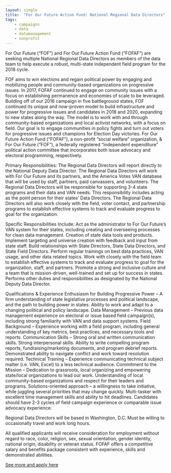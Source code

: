 ```yaml
---
layout: single
title:  "For Our Future Action Fund: National Regional Data Directors"
tags: 
    - campaigns
    - data
    - datamanagement
    - nonprofit
---
```


For Our Future (“FOF”) and For Our Future Action Fund (“FOFAF”) are seeking multiple National Regional Data Directors as members of the data team to help execute a robust, multi-state independent field program for the 2018 cycle.  

FOF aims to win elections and regain political power by engaging and mobilizing people and community-based organizations on progressive issues. In 2017, FOFAF continued to engage on community issues with a focus on establishing permanence and economies of scale to be leveraged. Building off of our 2016 campaign in five battleground states, FOF continued its unique and now-proven model to build infrastructure and power for progressive issues and candidates in 2018 and 2020, expanding to new states along the way. The model is to work with and through community-based organizations and local activist networks, with a focus on field. Our goal is to engage communities in policy fights and turn out voters for progressive issues and champions for Election Day victories.
For Our Future Action Fund (“FOFAF”), a non-profit “social welfare” organization, & For Our Future (“FOF”), a federally registered “independent expenditure” political action committee that incorporates both issue advocacy and electoral programming, respectively.

Primary Responsibilities:
The Regional Data Directors will report directly to the National Deputy Data Director. The Regional Data Directors will work with For Our Future and its partners, and the America Votes VAN database that will be used by staff, partners, paid canvassers, and volunteers. The Regional Data Directors will be responsible for supporting 3-4 state programs and their data and VAN needs. This responsibility includes acting as the point person for their states’ Data Directors. The Regional Data Directors will also work closely with the field, voter contact, and partnership programs to establish effective systems to track and evaluate progress to goal for the organization.

Specific Responsibilities Include:
Act as the administrator to For Our Future’s VAN system for their states, including creating and overseeing processes for clean data management.
Creation of state data tools and products.
Implement targeting and universe creation with feedback and input from state staff.
Build relationships with State Directors, State Data Directors, and State Field Directors.
Perform regular trainings on best data practices, VAN usage, and other data related topics.
Work with closely with the field team to establish effective systems to track and evaluate progress to goal for the organization, staff, and partners.
Promote a strong and inclusive culture and a team that is mission-driven, well-trained and set up for success in states.
Performs other duties and responsibilities as designated by the National Deputy Data Director.

Qualifications & Experience
Enthusiasm for Building Progressive Power – A firm understanding of state legislative processes and political landscape, and the path to building power in states. Ability to work and adapt to a changing political and policy landscape.
Data Management – Previous data management experience on electoral or issue based field campaign(s), including strong familiarity with VAN and data support systems.
Field Background – Experience working with a field program, including general understanding of key metrics, best practices, and necessary tools and reports.
Communication Skills – Strong oral and written communication skills. Strong interpersonal skills. Ability to write compelling program reports, fundraising/marketing documents, and program debrief reports. Demonstrated ability to navigate conflict and work toward resolution required.
Technical Training – Experience communicating technical subject matter (i.e. VAN, Excel) to a less technical audience.
Commitment to the Mission – Dedication to grassroots, local organizing and empowering state/local organizations to lead our work. Understanding of local community-based organizations and respect for their leaders and programs.
Solutions-oriented approach – a willingness to take initiative, while juggling several priorities that may change quickly. Multi-tasker with excellent time management skills and ability to hit deadlines.
Candidates should have 2-3 cycles of field campaign experience or comparable issue advocacy experience.

Regional Data Directors will be based in Washington, D.C. Must be willing to occasionally travel and work long hours.

All qualified applicants will receive consideration for employment without regard to race, color, religion, sex, sexual orientation, gender identity, national origin, disability or veteran status. FOFAF offers a competitive salary and benefits package consistent with experience, skills and demonstrated abilities.

[See more and apply here](https://boards.greenhouse.io/forourfuture/jobs/1081216#.Wqp-X5PwbOR)
